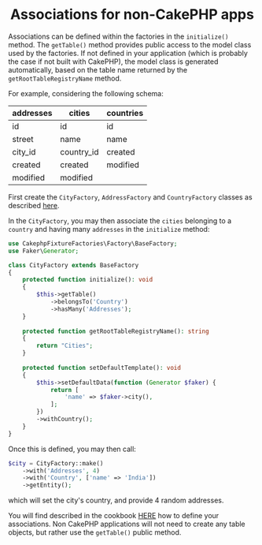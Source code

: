 <h1 style="text-align: center">Associations for non-CakePHP apps</h1>

Associations can be defined within the factories in the `initialize()` method.
The `getTable()` method provides public access to the model class used by the factories. If not defined in your application
(which is probably the case if not built with CakePHP), the model class is generated automatically,
based on the table name returned by the `getRootTableRegistryName` method.

For example, considering the following schema:

| addresses | cities     | countries |
|-----------|------------|-----------|
| id        | id         | id        |
| street    | name       | name      |
| city_id   | country_id | created   |
| created   | created    | modified  |
| modified  | modified   |           |

First create the `CityFactory`, `AddressFactory` and `CountryFactory` classes as described [here](./factories.md).

In the `CityFactory`, you may then associate the `cities`
belonging to a `country` and having many `addresses` in the `initialize` method:

```php
use CakephpFixtureFactories\Factory\BaseFactory;
use Faker\Generator;

class CityFactory extends BaseFactory
{
    protected function initialize(): void
    {
        $this->getTable()
            ->belongsTo('Country')
            ->hasMany('Addresses');
    }
    
    protected function getRootTableRegistryName(): string
    {
        return "Cities";
    }   
    
    protected function setDefaultTemplate(): void
    {
        $this->setDefaultData(function (Generator $faker) {
            return [
                'name' => $faker->city(),
            ];
        })
        ->withCountry();
    }
}
```

Once this is defined, you may then call:
```php
$city = CityFactory::make()
    ->with('Addresses', 4)
    ->with('Country', ['name' => 'India'])
    ->getEntity();
```
which will set the city's country, and provide 4 random addresses.

You will find described in the cookbook [HERE](https://book.cakephp.org/4/en/orm/associations.html) how to define your associations.
Non CakePHP applications will not need to create any table objects, but rather use the `getTable()` public method.
